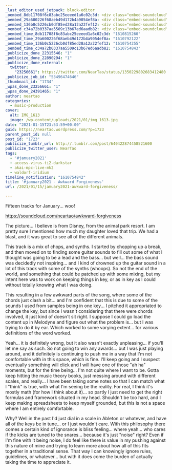 ```yaml
---
_last_editor_used_jetpack: block-editor
_oembed_8db11708f6c83abc25eeeed1a6c02c3d: <div class="embed-soundcloud"><iframe title="Almost There by NearTao" width="500" height="400" scrolling="no" frameborder="no" src="https://w.soundcloud.com/player/?visual=true&url=https%3A%2F%2Fapi.soundcloud.com%2Ftracks%2F966831541&show_artwork=true&maxwidth=500&maxheight=750&dnt=1"></iframe></div>
_oembed_29a600226f68aeb49d172b4a9054ef8a: <div class="embed-soundcloud"><iframe title="Awkward Forgiveness by NearTao" width="500" height="400" scrolling="no" frameborder="no" src="https://w.soundcloud.com/player/?visual=true&url=https%3A%2F%2Fapi.soundcloud.com%2Ftracks%2F966274384&show_artwork=true&maxwidth=500&maxheight=750&dnt=1"></iframe></div>
_oembed_136b0c5226cb0df85ed28a12a22fef12: <div class="embed-soundcloud"><iframe title="Awkward Forgiveness by NearTao" width="750" height="400" scrolling="no" frameborder="no" src="https://w.soundcloud.com/player/?visual=true&url=https%3A%2F%2Fapi.soundcloud.com%2Ftracks%2F966274384&show_artwork=true&maxwidth=750&maxheight=1000&dnt=1"></iframe></div>
_oembed_c34a72b0337aa5509c13b67ed6aadb82: <div class="embed-soundcloud"><iframe title="Awkward Forgiveness by NearTao" width="584" height="400" scrolling="no" frameborder="no" src="https://w.soundcloud.com/player/?visual=true&url=https%3A%2F%2Fapi.soundcloud.com%2Ftracks%2F966274384&show_artwork=true&maxwidth=584&maxheight=876&dnt=1"></iframe></div>
_oembed_time_8db11708f6c83abc25eeeed1a6c02c3d: "1610815260"
_oembed_time_29a600226f68aeb49d172b4a9054ef8a: "1610792122"
_oembed_time_136b0c5226cb0df85ed28a12a22fef12: "1610754255"
_oembed_time_c34a72b0337aa5509c13b67ed6aadb82: "1610754843"
_publicize_done_22315546: "1"
_publicize_done_22890294: "1"
_publicize_done_external:
  twitter:
    "23256661": https://twitter.com/NearTao/status/1350229802683412480
_publicize_job_id: "53496474646"
_thumbnail_id: "1734"
_wpas_done_23256661: "1"
_wpas_done_24391465: "1"
author: neartao
categories:
  - music-production
cover:
  alt: IMG_1613
  image: /wp-content/uploads/2021/01/img_1613.jpg
date: "2021-01-15T23:53:59+00:00"
guid: https://neartao.wordpress.com/?p=1723
parent_post_id: null
post_id: "1723"
publicize_tumblr_url: http://.tumblr.com/post/640422874458521600
publicize_twitter_user: NearTao
tags:
  - '#jamuary2021'
  - access-virus-ti2-darkstar
  - akai-mpc-live-mk2
  - waldorf-iridium
timeline_notification: "1610754842"
title: '#jamuary2021 - Awkward Forgiveness'
url: /2021/01/15/jamuary2021-awkward-forgiveness/

---
```

Fifteen tracks for January... woo!

https://soundcloud.com/neartao/awkward-forgiveness

The picture... I believe is from Disney, from the animal park resort. I am pretty sure I mentioned how much my daughter loved that trip. We had a blast, and it was great to see all of the different animals.

This track is a mix of chops, and synths. I started by chopping up a break, and then moved on to finding some guitar sounds to fill out some of what I thought was going to be a lead and the bass... but well... the bass sound was decidedly not inspiring... and I kind of drowned up the guitar sound in a lot of this track with some of the synths (whoops). So not the end of the world, and something that could be patched up with some mixing, but my intent here was to work on keeping things in key, or as in key as I could without totally knowing what I was doing.

This resulting in a few awkward parts of the song, where some of the chords just clash a bit... and I'm confident that this is due to some of the sounds I used from samples being in one key... I pitched it appropriated to change the key, but since I wasn't considering that there were chords involved, it just kind of doesn't sit right. I suppose I could go load the content up in Melodyne and figure out what the problem is... but I was trying to do it by ear. Which worked to some varying extent... for various definitions of the word worked.

Yeah... it is definitely wrong, but it also wasn't exactly unpleasing... if you'll let me say as such. So not going to win any awards... but I was just playing around, and it definitely is continuing to push me in a way that I'm not comfortable with in this space, which is fine. I'll keep going and I suspect eventually something will click and I will have one of those "ah ha" moments, but for the time being... I'm not quite where I want to be. Gotta keep hitting the music theory books, just messing around with different scales, and really... I have been taking some notes so that I can match what I "think" is true, with what I'm seeing be the reality. For real, I think it's mostly math (for how I think about it)... so partly I just need to get the right formulas and framework situated in my head. Shouldn't be too hard, and I keep making spreadsheets to keep myself grounded, but this is not a space where I am entirely comfortable.

Why? Well in the past I'd just dial in a scale in Ableton or whatever, and have all of the keys be in tune... or I just wouldn't care. With this philosophy there comes a certain kind of ignorance is bliss feeling... where yeah... who cares if the kicks are tuned to the snares... because it's just "noise" right? Even if I'm fine with it being noise, I do feel like there is value in my pushing against this nature of mine and trying to learn more about how all of this fits together in a traditional sense. That way I can knowingly ignore rules, guidelines, or whatever... but with it does come the burden of actually taking the time to appreciate it.
